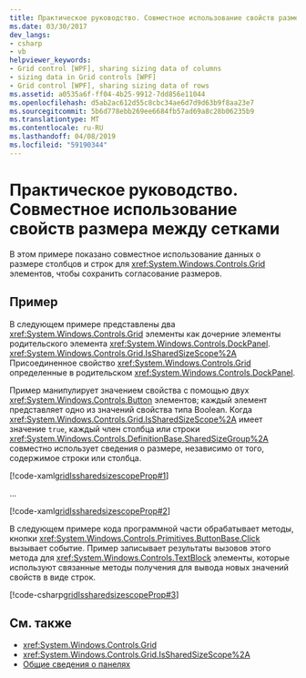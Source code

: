 ```yaml
---
title: Практическое руководство. Совместное использование свойств размера между сетками
ms.date: 03/30/2017
dev_langs:
- csharp
- vb
helpviewer_keywords:
- Grid control [WPF], sharing sizing data of columns
- sizing data in Grid controls [WPF]
- Grid control [WPF], sharing sizing data of rows
ms.assetid: a0535a6f-ff04-4b25-9912-7dd856e11044
ms.openlocfilehash: d5ab2ac612d55c8cbc34ae6d7d9d63b9f8aa23e7
ms.sourcegitcommit: 5b6d778ebb269ee6684fb57ad69a8c28b06235b9
ms.translationtype: MT
ms.contentlocale: ru-RU
ms.lasthandoff: 04/08/2019
ms.locfileid: "59190344"
---
```

# <a name="how-to-share-sizing-properties-between-grids"></a>Практическое руководство. Совместное использование свойств размера между сетками
В этом примере показано совместное использование данных о размере столбцов и строк для <xref:System.Windows.Controls.Grid> элементов, чтобы сохранить согласование размеров.  
  
## <a name="example"></a>Пример  
 В следующем примере представлены два <xref:System.Windows.Controls.Grid> элементы как дочерние элементы родительского элемента <xref:System.Windows.Controls.DockPanel>. <xref:System.Windows.Controls.Grid.IsSharedSizeScope%2A> Присоединенное свойство <xref:System.Windows.Controls.Grid> определенные в родительском <xref:System.Windows.Controls.DockPanel>.  
  
 Пример манипулирует значением свойства с помощью двух <xref:System.Windows.Controls.Button> элементов; каждый элемент представляет одно из значений свойства типа Boolean. Когда <xref:System.Windows.Controls.Grid.IsSharedSizeScope%2A> имеет значение `true`, каждый член столбца или строки <xref:System.Windows.Controls.DefinitionBase.SharedSizeGroup%2A> совместно использует сведения о размере, независимо от того, содержимое строки или столбца.  
  
 [!code-xaml[gridIssharedsizescopeProp#1](~/samples/snippets/csharp/VS_Snippets_Wpf/gridIssharedsizescopeProp/CSharp/Window1.xaml#1)]  
  
 ...  
  
 [!code-xaml[gridIssharedsizescopeProp#2](~/samples/snippets/csharp/VS_Snippets_Wpf/gridIssharedsizescopeProp/CSharp/Window1.xaml#2)]  
  
 В следующем примере кода программной части обрабатывает методы, кнопки <xref:System.Windows.Controls.Primitives.ButtonBase.Click> вызывает событие. Пример записывает результаты вызовов этого метода для <xref:System.Windows.Controls.TextBlock> элементы, которые используют связанные методы получения для вывода новых значений свойств в виде строк.  
  
 [!code-csharp[gridIssharedsizescopeProp#3](~/samples/snippets/csharp/VS_Snippets_Wpf/gridIssharedsizescopeProp/CSharp/Window1.xaml.cs#3)]
   
  
## <a name="see-also"></a>См. также

- <xref:System.Windows.Controls.Grid>
- <xref:System.Windows.Controls.Grid.IsSharedSizeScope%2A>
- [Общие сведения о панелях](panels-overview.md)
